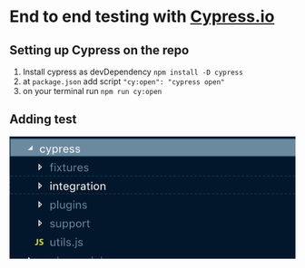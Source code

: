 # End to end testing with [Cypress.io](https://www.cypress.io/)

## Setting up Cypress on the repo

1. Install cypress as devDependency `npm install -D cypress`
2. at `package.json` add script `"cy:open": "cypress open"`
3. on your terminal run `npm run cy:open`

## Adding test

![created folder](folder.png "test")
